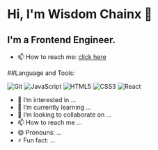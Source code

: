  # Hi, I'm Wisdom Chainx 👋 
 
 ## I'm a Frontend Engineer.
 - 📫 How to reach me: [click here](mailto:wisdomihundah664@gmail.com)

  ##Language and Tools:
  
  ![Git](https://img.shields.io/badge/-Git-F05032?logo=git&logoColor=white)
  ![JavaScript](https://img.shields.io/badge/-JavaScript-F7DF1E?logo=javascript&logoColor=black) 
  ![HTML5](https://img.shields.io/badge/-HTML5-E34F26?logo=html5&logoColor=white)
  ![CSS3](https://img.shields.io/badge/-CSS3-1572B6?logo=css3&logoColor=white) 
  ![React](https://img.shields.io/badge/-React-61DAFB?logo=react&logoColor=black) 
  
- 👀 I’m interested in ...
- 🌱 I’m currently learning ...
- 💞️ I’m looking to collaborate on ...
- 📫 How to reach me ...
- 😄 Pronouns: ...
- ⚡ Fun fact: ...

<!---
Wisdomchanix/Wisdomchanix is a ✨ special ✨ repository because its `README.md` (this file) appears on your GitHub profile.
You can click the Preview link to take a look at your changes.
--->
